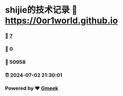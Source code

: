 # shijie的技术记录 :link: https://0or1world.github.io 
### :page_facing_up: [7](https://0or1world.github.io/tag.html) 
### :speech_balloon: 0 
### :hibiscus: 50958 
### :alarm_clock: 2024-07-02 21:30:01 
### Powered by :heart: [Gmeek](https://github.com/Meekdai/Gmeek)
